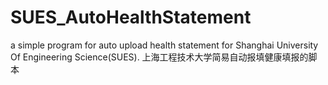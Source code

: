 # SUES_AutoHealthStatement
a simple program for auto upload health statement for Shanghai University Of Engineering Science(SUES).
上海工程技术大学简易自动报填健康填报的脚本
